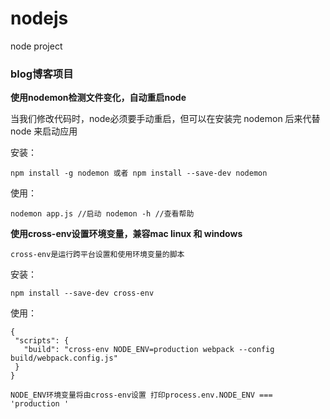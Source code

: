 # nodejs
node project

### blog博客项目

**使用nodemon检测文件变化，自动重启node**

当我们修改代码时，node必须要手动重启，但可以在安装完 nodemon 后来代替 node 来启动应用

安装：

`
npm install -g nodemon 或者 npm install --save-dev nodemon
`

使用：

`
nodemon app.js //启动
nodemon -h //查看帮助
`

**使用cross-env设置环境变量，兼容mac linux 和 windows**

`cross-env是运行跨平台设置和使用环境变量的脚本`

安装：

`npm install --save-dev cross-env`

使用：

 ```
{
  "scripts": {
    "build": "cross-env NODE_ENV=production webpack --config build/webpack.config.js"
  }
}
 ```
 
 `
NODE_ENV环境变量将由cross-env设置
打印process.env.NODE_ENV === 'production '
 `
